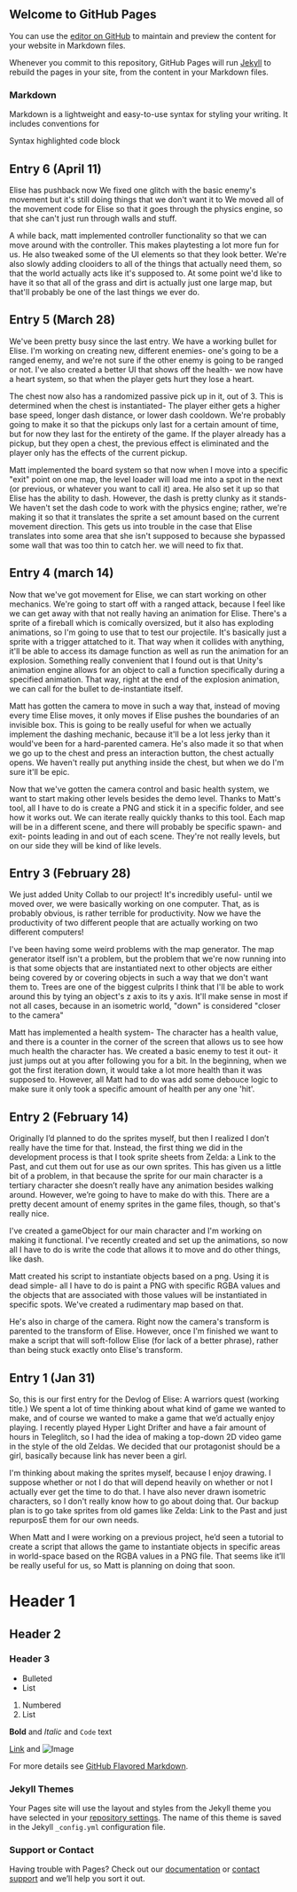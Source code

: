 ## Welcome to GitHub Pages

You can use the [editor on GitHub](https://github.com/yashBhosale/ding2/edit/master/README.md) to maintain and preview the content for your website in Markdown files.

Whenever you commit to this repository, GitHub Pages will run [Jekyll](https://jekyllrb.com/) to rebuild the pages in your site, from the content in your Markdown files.

### Markdown



Markdown is a lightweight and easy-to-use syntax for styling your writing. It includes conventions for

Syntax highlighted code block


## Entry 6 (April 11)
Elise has pushback now We fixed one glitch with the basic enemy's movement but it's still doing things 
that we don't want it to We moved all of the movement code for Elise so that it goes through the physics 
engine, so that she can't just run through walls and stuff.

A while back, matt implemented controller functionality so that we can move around with the controller. This 
makes playtesting a lot more fun for us. He also tweaked some of the UI elements so that they look better.
We're also slowly adding clooiders to all of the things that actually need them, so that the world actually
acts like it's supposed to. At some point we'd like to have it so that all of the grass and dirt is 
actually just one large map, but that'll probably be one of the last things we ever do. 

## Entry 5 (March 28)
We've been pretty busy since the last entry. We have a working bullet for Elise. I'm working on creating new, 
different enemies- one's going to be a ranged enemy, and we're not sure if the other enemy is going to be 
ranged or not. I've also created a better UI that shows off the health- we now have a heart system, so that
when the player gets hurt they lose a heart. 

The chest now also has a randomized passive pick up in it, out of 3. This is determined when the chest is
instantiated- The player either gets a higher base speed, longer dash distance, or lower dash cooldown. 
We're probably going to make it so that the pickups only last for a certain amount of time, but for now
they last for the entirety of the game. If the player already has a pickup, but they open a chest, the
previous effect is eliminated and the player only has the effects of the current pickup.

Matt implemented the board system so that now when I move into a specific "exit" point on one map, the 
level loader will load me into a spot in the next (or previous, or whatever you want to call it) area. 
He also set it up so that Elise has the ability to dash. However, the dash is pretty clunky as it stands-
We haven't set the dash code to work with the physics engine; rather, we're making it so that it translates the 
sprite a set amount based on the current movement direction. This gets us into trouble in the case that 
Elise translates into some area that she isn't supposed to because she bypassed some wall that was too thin
to catch her. we will need to fix that. 

## Entry 4 (march 14)
Now that we've got movement for Elise, we can start working on other mechanics. We're going to start off with a ranged attack,
because I feel like we can get away with that not really having an animation for Elise. There's a sprite of a fireball which is 
comically oversized, but it also has exploding animations, so I'm going to use that to test our projectile. It's basically just
a sprite with a trigger attatched to it. That way when it collides with anything, it'll be able to access its damage function as well
as run the animation for an explosion. Something really convenient that I found out is that Unity's animation engine allows for 
an object to call a function specifically during a specified animation. That way, right at the end of the explosion animation, 
we can call for the bullet to de-instantiate itself.

Matt has gotten the camera to move in such a way that, instead of moving every time Elise moves, it only moves if Elise pushes the 
boundaries of an invisible box. This is going to be really useful for when we actually implement the dashing mechanic, because it'll
be a lot less jerky than it would've been for a hard-parented camera. He's also made it so that when we go up to the chest and press
an interaction button, the chest actually opens. We haven't really put anything inside the chest, but when we do I'm sure it'll be 
epic. 

Now that we've gotten the camera control and basic health system, we want to start making other levels besides 
the demo level. Thanks to Matt's tool, all I have to do is create a PNG and stick it in a specific folder, and
see how it works out. We can iterate really quickly thanks to this tool. Each map will be in a different scene,
and there will probably be specific spawn- and exit- points leading in and out of each scene. They're not really
levels, but on our side they will be kind of like levels.


## Entry 3 (February 28)
We just added Unity Collab to our project! It's incredibly useful- until we moved over, we were basically working
on one computer. That, as is probably obvious, is rather terrible for productivity. Now we have the productivity
of two different people that are actually working on two different computers!

I've been having some weird problems with the map generator. The map generator itself isn't a problem, but the
problem that we're now running into is that some objects that are instantiated next to other objects are either
being covered by or covering objects in such a way that we don't want them to. Trees are one of the biggest culprits
I think that I'll be able to work around this by tying an object's z axis to its y axis. It'll make sense in most 
if not all cases, because in an isometric world, "down" is considered "closer to the camera"

Matt has implemented a health system- The character has a health value, and there is a counter in the corner of 
the screen that allows us to see how much health the character has. We created a basic enemy to test it out- it just
jumps out at you after following you for a bit. In the beginning, when we got the first iteration down, it would take
a lot more health than it was supposed to. However, all Matt had to do was add some debouce logic to make sure it only
took a specific amount of health per any one 'hit'.



## Entry 2 (February 14)
Originally I’d planned to do the sprites myself, but then I realized I don’t really have the time for that. 
Instead, the first thing we did in the development process is that I took sprite sheets from Zelda: a Link to 
the Past, and cut them out for use as our own sprites. This has given us a little bit of a problem, in that 
because the sprite for our main character is a tertiary character she doesn’t really have any animation 
besides walking around. However, we’re going to have to make do with this. There are a pretty decent amount of
enemy sprites in the game files, though, so that's really nice.

I've created a gameObject for our main character and I'm working on making it functional. I've recently created and
set up the animations, so now all I have to do is write the code that allows it to move and do other things, like dash.


Matt created his script to instantiate objects based on a png. Using it is dead simple- all I have to do is
paint a PNG with specific RGBA values and the objects that are associated with those values will be instantiated
in specific spots. We've created a rudimentary map based on that.

He's also in charge of the camera. Right now the camera's transform is parented to the transform of Elise. However,
once I'm finished we want to make a script that will soft-follow Elise (for lack of a better phrase), rather than
being stuck exactly onto Elise's transform. 





## Entry 1 (Jan 31)
So, this is our first entry for the Devlog of Elise: A warriors quest (working title.) We spent a lot of time 
thinking about what kind of game we wanted to make, and of course we wanted to make a game that we’d actually 
enjoy playing. I recently played Hyper Light Drifter and have a fair amount of hours in Teleglitch, so I had 
the idea of making a top-down 2D video game in the style of the old Zeldas. We decided that our protagonist 
should be a girl, basically because link has never been a girl.

I'm thinking about making the sprites myself, because I enjoy drawing. I suppose whether or not I do that will depend heavily on
whether or not I actually ever get the time to do that. I have also never drawn isometric characters, so I don't
really know how to go about doing that. Our backup plan is to go take sprites from old games like Zelda: Link to the Past and
just repurposE them for our own needs.

When Matt and I were working on a previous project, he’d seen a tutorial to create a script that allows the
game to instantiate objects in specific areas in world-space based on the RGBA values in a PNG file. That
seems like it’ll be really useful for us, so Matt is planning on doing that soon.














# Header 1
## Header 2
### Header 3

- Bulleted
- List

1. Numbered
2. List

**Bold** and _Italic_ and `Code` text

[Link](url) and ![Image](src)


For more details see [GitHub Flavored Markdown](https://guides.github.com/features/mastering-markdown/).

### Jekyll Themes

Your Pages site will use the layout and styles from the Jekyll theme you have selected in your [repository settings](https://github.com/yashBhosale/ding2/settings). The name of this theme is saved in the Jekyll `_config.yml` configuration file.

### Support or Contact

Having trouble with Pages? Check out our [documentation](https://help.github.com/categories/github-pages-basics/) or [contact support](https://github.com/contact) and we’ll help you sort it out.
